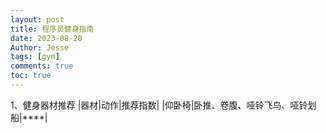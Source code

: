 ```yaml
---
layout: post
title: 程序员健身指南
date: 2023-08-20
Author: Jesse 
tags: [gym]
comments: true
toc: true
---
```

1、健身器材推荐
|器材|动作|推荐指数|
|仰卧椅|卧推、卷腹、哑铃飞鸟、哑铃划船|****|
